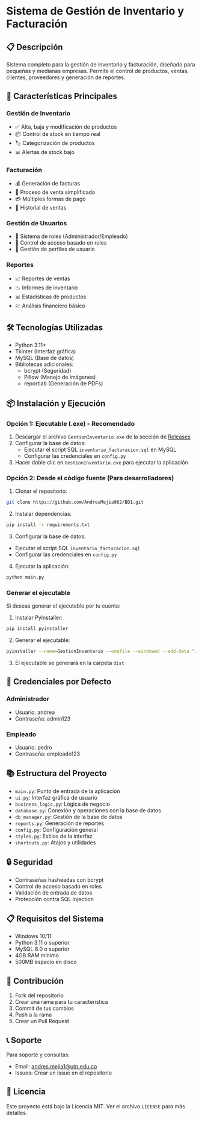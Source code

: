 # Sistema de Gestión de Inventario y Facturación

## 📋 Descripción
Sistema completo para la gestión de inventario y facturación, diseñado para pequeñas y medianas empresas. Permite el control de productos, ventas, clientes, proveedores y generación de reportes.

## 🚀 Características Principales

### Gestión de Inventario
- ✅ Alta, baja y modificación de productos
- 📦 Control de stock en tiempo real
- 🏷️ Categorización de productos
- 📊 Alertas de stock bajo

### Facturación
- 💰 Generación de facturas
- 🛒 Proceso de venta simplificado
- 💳 Múltiples formas de pago
- 🧾 Historial de ventas

### Gestión de Usuarios
- 👥 Sistema de roles (Administrador/Empleado)
- 🔐 Control de acceso basado en roles
- 👤 Gestión de perfiles de usuario

### Reportes
- 📈 Reportes de ventas
- 📉 Informes de inventario
- 📊 Estadísticas de productos
- 💹 Análisis financiero básico

## 🛠️ Tecnologías Utilizadas
- Python 3.11+
- Tkinter (Interfaz gráfica)
- MySQL (Base de datos)
- Bibliotecas adicionales:
  - bcrypt (Seguridad)
  - Pillow (Manejo de imágenes)
  - reportlab (Generación de PDFs)

## 📦 Instalación y Ejecución

### Opción 1: Ejecutable (.exe) - Recomendado
1. Descargar el archivo `GestionInventario.exe` de la sección de [Releases](https://github.com/AndresMejia962/BD1/releases)
2. Configurar la base de datos:
   - Ejecutar el script SQL `inventario_facturacion.sql` en MySQL
   - Configurar las credenciales en `config.py`
3. Hacer doble clic en `GestionInventario.exe` para ejecutar la aplicación

### Opción 2: Desde el código fuente (Para desarrolladores)
1. Clonar el repositorio:
```bash
git clone https://github.com/AndresMejia962/BD1.git
```

2. Instalar dependencias:
```bash
pip install -r requirements.txt
```

3. Configurar la base de datos:
- Ejecutar el script SQL `inventario_facturacion.sql`
- Configurar las credenciales en `config.py`

4. Ejecutar la aplicación:
```bash
python main.py
```

### Generar el ejecutable
Si deseas generar el ejecutable por tu cuenta:
1. Instalar PyInstaller:
```bash
pip install pyinstaller
```

2. Generar el ejecutable:
```bash
pyinstaller --name=GestionInventario --onefile --windowed --add-data "inventario_facturacion.sql;." --add-data "actualizar_usuarios.sql;." main.py
```

3. El ejecutable se generará en la carpeta `dist`

## 👤 Credenciales por Defecto

### Administrador
- Usuario: andrea
- Contraseña: admin123

### Empleado
- Usuario: pedro
- Contraseña: empleado123

## 📚 Estructura del Proyecto

- `main.py`: Punto de entrada de la aplicación
- `ui.py`: Interfaz gráfica de usuario
- `business_logic.py`: Lógica de negocio
- `database.py`: Conexión y operaciones con la base de datos
- `db_manager.py`: Gestión de la base de datos
- `reports.py`: Generación de reportes
- `config.py`: Configuración general
- `styles.py`: Estilos de la interfaz
- `shortcuts.py`: Atajos y utilidades

## 🔒 Seguridad
- Contraseñas hasheadas con bcrypt
- Control de acceso basado en roles
- Validación de entrada de datos
- Protección contra SQL injection

## 📋 Requisitos del Sistema
- Windows 10/11
- Python 3.11 o superior
- MySQL 8.0 o superior
- 4GB RAM mínimo
- 500MB espacio en disco

## 🤝 Contribución
1. Fork del repositorio
2. Crear una rama para tu característica
3. Commit de tus cambios
4. Push a la rama
5. Crear un Pull Request

## 📞 Soporte
Para soporte y consultas:
- Email: andres.mejia1@utp.edu.co
- Issues: Crear un issue en el repositorio

## 📄 Licencia
Este proyecto está bajo la Licencia MIT. Ver el archivo `LICENSE` para más detalles.
